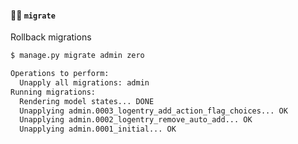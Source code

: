 #### 🧑‍💻 `migrate`

Rollback migrations

```sh
$ manage.py migrate admin zero

Operations to perform:
  Unapply all migrations: admin
Running migrations:
  Rendering model states... DONE
  Unapplying admin.0003_logentry_add_action_flag_choices... OK
  Unapplying admin.0002_logentry_remove_auto_add... OK
  Unapplying admin.0001_initial... OK
```


<aside class="notes">
</aside>
